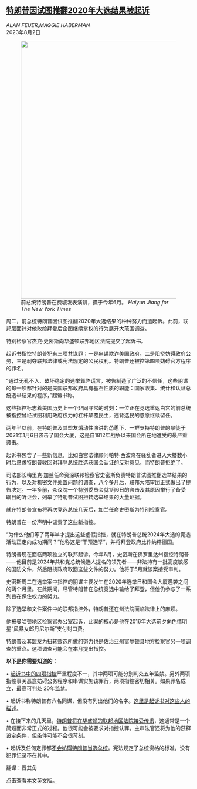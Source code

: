 <!--1690951023000-->
[特朗普因试图推翻2020年大选结果被起诉](https://cn.nytimes.com/usa/20230802/trump-charged-election/)
------

<address>ALAN FEUER,MAGGIE HABERMAN</address><time pudate="2023-08-02 12:26:18" datetime="2023-08-02 12:26:18">2023年8月2日</time><figure><img src="https://images.weserv.nl/?url=static01.nyt.com/images/2023/07/27/multimedia/27trump-jan6-header-220p-fmpw/27trump-jan6-header-220p-fmpw-master1050.jpg" width="1050" height="700"><figcaption>前总统特朗普在费城发表演讲，摄于今年6月。 <cite>Haiyun Jiang for The New York Times</cite></figcaption></figure><section><p>周二，前总统特朗普因试图推翻2020年大选结果的种种努力而遭起诉。此前，联邦层面针对他败给拜登后企图继续掌权的行为展开大范围调查。</p><p>特别检察官杰克·史密斯向华盛顿联邦地区法院提交了起诉书。</p><p>起诉书指控特朗普犯有三项共谋罪：一是串谋欺诈美国政府，二是阻挠妨碍政府公务，三是剥夺联邦法律或宪法规定的公民权利。特朗普还被控第四项妨碍官方程序的罪名。</p><p>“通过无孔不入、破坏稳定的选举舞弊谎言，被告制造了广泛的不信任，这些阴谋的每一项都针对的是美国联邦政府具有基石性质的职能：国家收集、统计和认证总统选举结果的程序，”起诉书称。</p><p>这些指控标志着美国历史上一个非同寻常的时刻：一位正在竞选重返白宫的前总统被指控曾经试图利用政府权力的杠杆颠覆民主，违背选民的意愿继续留任。</p><p>两年半以前，在特朗普及其盟友煽动性演讲的怂恿下，一群支持特朗普的暴徒于2021年1月6日袭击了国会大厦，这是自1812年战争以来国会所在地遭受的最严重袭击。</p><p>起诉书包含了一些新信息，比如白宫法律顾问帕特·西波隆在骚乱者进入大楼数小时后恳求特朗普收回对拜登总统胜选获国会认证的反对意见，而特朗普拒绝了。</p><p>司法部长梅里克·加兰任命资深联邦检察官史密斯负责特朗普试图推翻选举结果的行为，以及对机密文件处置问题的调查，八个多月后，联邦大陪审团正式做出了提告决定。一年多前，众议院一个特别委员会就1月6日的袭击及其原因举行了备受瞩目的听证会，列举了特朗普试图扭转选举结果的大量证据。</p><p>就在特朗普宣布将再次竞选总统几天后，加兰任命史密斯为特别检察官。</p><p>特朗普在一份声明中谴责了这些新指控。</p><p>“为什么他们等了两年半才提出这些虚假指控，就在特朗普总统2024年大选的竞选活动正走向成功期间？”他称这是“干预选举”，并将拜登政府比作纳粹德国。</p><p>特朗普现在面临两项独立的联邦起诉。今年6月，史密斯在佛罗里达州指控特朗普——他目前是2024年共和党总统候选人提名的领先者——非法持有一批高度敏感的国防文件，然后阻挠政府取回这些文件的努力。他将于5月就该案接受审判。</p><p>史密斯周二在选举案中指控的阴谋主要发生在2020年选举日和国会大厦遇袭之间的两个月里。在此期间，尽管特朗普在总统竞选中输给了拜登，但他仍参与了一系列旨在保住权力的努力。</p><p>除了选举和文件案件中的联邦指控外，特朗普还在州法院面临法律上的麻烦。</p><p>他被曼哈顿地区检察官办公室起诉，此案的核心是他在2016年大选前夕向色情明星“风暴女郎丹尼尔斯”支付封口费。</p><p>特朗普及其盟友为扭转败选所做的努力也是佐治亚州富尔顿县地方检察官另一项调查的重点。这项调查可能会在本月提出指控。</p><p><b>以下是你需要知道的：</b></p><p>• <a href="https://www.nytimes.com/2023/08/01/us/politics/trump-indictment-charges-jan-6.html">起诉书中的四项指控</a>严重程度不一，其中两项可能分别判处五年监禁。另外两项指控事关恶意妨碍公务程序和串谋实施该罪行，两项指控密切相关。如果罪名成立，最高可判处 20年监禁。</p><p>• 起诉书称特朗普有六名同谋，但没有列出他们的名字。<a href="https://www.nytimes.com/2023/08/01/us/politics/trump-indictment-election-co-conspirators.html" title="Link: https://www.nytimes.com/2023/08/01/us/politics/trump-indictment-election-co-conspirators.html">这里是起诉书对这些人的描述</a>。</p><p>• 在接下来的几天里，<a href="https://www.nytimes.com/live/2023/08/01/us/trump-indictment-jan-6/trump-election-charges-arraignment">特朗普将在华盛顿的联邦地区法院接受传讯</a>，这通常是一个简短而非常正式的过程。他很可能会被要求对指控认罪。主审法官还将为他的获释设定条件，但条件可能不会很苛刻。</p><p>• 起诉及任何定罪都<a href="https://www.nytimes.com/live/2023/08/01/us/trump-indictment-jan-6/federal-charges-do-not-bar-trump-from-running-for-president">不会妨碍特朗普当选总统</a>。宪法规定了总统资格的标准，没有犯罪记录不在其中。</p></section><footer><p>翻译：晋其角</p><p><a rel="nofollow" target="_blank" href="https://www.nytimes.com/live/2023/08/01/us/trump-indictment-jan-6/trump-charged-election">点击查看本文英文版。</a></p></footer>
